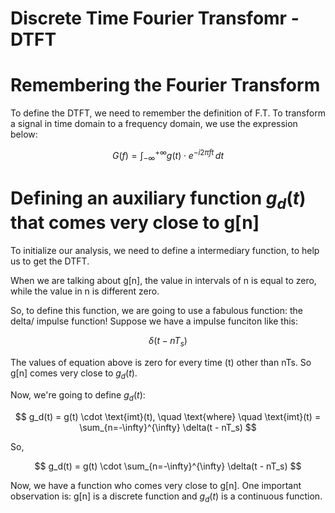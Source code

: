 # Discrete Time Fourier Transfomr - DTFT # 

# Remembering the Fourier Transform # 

To define the DTFT, we need to remember the definition of F.T. To transform a signal in time domain to a frequency domain, we use the expression below: 

$$
G(f) = \int_{-\infty}^{+\infty} g(t) \cdot e^{-i 2 \pi f t} \, dt
$$

# Defining an auxiliary function $g_d(t)$ that comes very close to g[n] #

To initialize our analysis, we need to define a intermediary function, to help us to get the DTFT. 

When we are talking about g[n], the value in intervals of n is equal to zero, while the value in n is different zero. 

So, to define this function, we are going to use a fabulous function: the delta/ impulse function! Suppose we have a impulse funciton like this: 

$$\delta(t - nT_s)$$

The values of equation above is zero for every time (t) other than nTs. So g[n] comes very close to $g_d(t)$. 

Now, we're going to define $g_d(t)$:

$$
g_d(t) = g(t) \cdot \text{imt}(t), \quad \text{where} \quad \text{imt}(t) = \sum_{n=-\infty}^{\infty} \delta(t - nT_s)
$$

So, 

$$
g_d(t) = g(t) \cdot \sum_{n=-\infty}^{\infty} \delta(t - nT_s)
$$

Now, we have a function who comes very close to g[n]. One important observation is: g[n] is a discrete function and $g_d(t)$ is a continuous function. 


